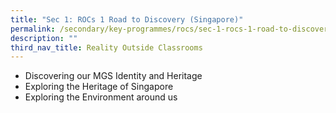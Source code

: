 ```yaml
---
title: "Sec 1: ROCs 1 Road to Discovery (Singapore)"
permalink: /secondary/key-programmes/rocs/sec-1-rocs-1-road-to-discovery-singapore/
description: ""
third_nav_title: Reality Outside Classrooms
---
```


*   Discovering our MGS Identity and Heritage
*   Exploring the Heritage of Singapore
*   Exploring the Environment around us